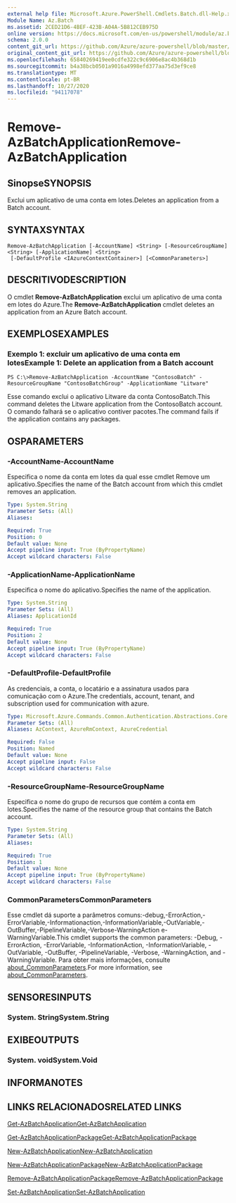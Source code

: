 ```yaml
---
external help file: Microsoft.Azure.PowerShell.Cmdlets.Batch.dll-Help.xml
Module Name: Az.Batch
ms.assetid: 2CED21D6-4BEF-423B-A04A-5B812CEB975D
online version: https://docs.microsoft.com/en-us/powershell/module/az.batch/remove-azbatchapplication
schema: 2.0.0
content_git_url: https://github.com/Azure/azure-powershell/blob/master/src/Batch/Batch/help/Remove-AzBatchApplication.md
original_content_git_url: https://github.com/Azure/azure-powershell/blob/master/src/Batch/Batch/help/Remove-AzBatchApplication.md
ms.openlocfilehash: 65840269419ee0cdfe322c9c6906e8ac4b368d1b
ms.sourcegitcommit: b4a38bcb0501a9016a4998efd377aa75d3ef9ce8
ms.translationtype: MT
ms.contentlocale: pt-BR
ms.lasthandoff: 10/27/2020
ms.locfileid: "94117078"
---
```

# <span data-ttu-id="ae5c2-101">Remove-AzBatchApplication</span><span class="sxs-lookup"><span data-stu-id="ae5c2-101">Remove-AzBatchApplication</span></span>

## <span data-ttu-id="ae5c2-102">Sinopse</span><span class="sxs-lookup"><span data-stu-id="ae5c2-102">SYNOPSIS</span></span>
<span data-ttu-id="ae5c2-103">Exclui um aplicativo de uma conta em lotes.</span><span class="sxs-lookup"><span data-stu-id="ae5c2-103">Deletes an application from a Batch account.</span></span>

## <span data-ttu-id="ae5c2-104">SYNTAX</span><span class="sxs-lookup"><span data-stu-id="ae5c2-104">SYNTAX</span></span>

```
Remove-AzBatchApplication [-AccountName] <String> [-ResourceGroupName] <String> [-ApplicationName] <String>
 [-DefaultProfile <IAzureContextContainer>] [<CommonParameters>]
```

## <span data-ttu-id="ae5c2-105">DESCRITIVO</span><span class="sxs-lookup"><span data-stu-id="ae5c2-105">DESCRIPTION</span></span>
<span data-ttu-id="ae5c2-106">O cmdlet **Remove-AzBatchApplication** exclui um aplicativo de uma conta em lotes do Azure.</span><span class="sxs-lookup"><span data-stu-id="ae5c2-106">The **Remove-AzBatchApplication** cmdlet deletes an application from an Azure Batch account.</span></span>

## <span data-ttu-id="ae5c2-107">EXEMPLOS</span><span class="sxs-lookup"><span data-stu-id="ae5c2-107">EXAMPLES</span></span>

### <span data-ttu-id="ae5c2-108">Exemplo 1: excluir um aplicativo de uma conta em lotes</span><span class="sxs-lookup"><span data-stu-id="ae5c2-108">Example 1: Delete an application from a Batch account</span></span>
```
PS C:\>Remove-AzBatchApplication -AccountName "ContosoBatch" -ResourceGroupName "ContosoBatchGroup" -ApplicationName "Litware"
```

<span data-ttu-id="ae5c2-109">Esse comando exclui o aplicativo Litware da conta ContosoBatch.</span><span class="sxs-lookup"><span data-stu-id="ae5c2-109">This command deletes the Litware application from the ContosoBatch account.</span></span>
<span data-ttu-id="ae5c2-110">O comando falhará se o aplicativo contiver pacotes.</span><span class="sxs-lookup"><span data-stu-id="ae5c2-110">The command fails if the application contains any packages.</span></span>

## <span data-ttu-id="ae5c2-111">OS</span><span class="sxs-lookup"><span data-stu-id="ae5c2-111">PARAMETERS</span></span>

### <span data-ttu-id="ae5c2-112">-AccountName</span><span class="sxs-lookup"><span data-stu-id="ae5c2-112">-AccountName</span></span>
<span data-ttu-id="ae5c2-113">Especifica o nome da conta em lotes da qual esse cmdlet Remove um aplicativo.</span><span class="sxs-lookup"><span data-stu-id="ae5c2-113">Specifies the name of the Batch account from which this cmdlet removes an application.</span></span>

```yaml
Type: System.String
Parameter Sets: (All)
Aliases:

Required: True
Position: 0
Default value: None
Accept pipeline input: True (ByPropertyName)
Accept wildcard characters: False
```

### <span data-ttu-id="ae5c2-114">-ApplicationName</span><span class="sxs-lookup"><span data-stu-id="ae5c2-114">-ApplicationName</span></span>
<span data-ttu-id="ae5c2-115">Especifica o nome do aplicativo.</span><span class="sxs-lookup"><span data-stu-id="ae5c2-115">Specifies the name of the application.</span></span>

```yaml
Type: System.String
Parameter Sets: (All)
Aliases: ApplicationId

Required: True
Position: 2
Default value: None
Accept pipeline input: True (ByPropertyName)
Accept wildcard characters: False
```

### <span data-ttu-id="ae5c2-116">-DefaultProfile</span><span class="sxs-lookup"><span data-stu-id="ae5c2-116">-DefaultProfile</span></span>
<span data-ttu-id="ae5c2-117">As credenciais, a conta, o locatário e a assinatura usados para comunicação com o Azure.</span><span class="sxs-lookup"><span data-stu-id="ae5c2-117">The credentials, account, tenant, and subscription used for communication with azure.</span></span>

```yaml
Type: Microsoft.Azure.Commands.Common.Authentication.Abstractions.Core.IAzureContextContainer
Parameter Sets: (All)
Aliases: AzContext, AzureRmContext, AzureCredential

Required: False
Position: Named
Default value: None
Accept pipeline input: False
Accept wildcard characters: False
```

### <span data-ttu-id="ae5c2-118">-ResourceGroupName</span><span class="sxs-lookup"><span data-stu-id="ae5c2-118">-ResourceGroupName</span></span>
<span data-ttu-id="ae5c2-119">Especifica o nome do grupo de recursos que contém a conta em lotes.</span><span class="sxs-lookup"><span data-stu-id="ae5c2-119">Specifies the name of the resource group that contains the Batch account.</span></span>

```yaml
Type: System.String
Parameter Sets: (All)
Aliases:

Required: True
Position: 1
Default value: None
Accept pipeline input: True (ByPropertyName)
Accept wildcard characters: False
```

### <span data-ttu-id="ae5c2-120">CommonParameters</span><span class="sxs-lookup"><span data-stu-id="ae5c2-120">CommonParameters</span></span>
<span data-ttu-id="ae5c2-121">Esse cmdlet dá suporte a parâmetros comuns:-debug,-ErrorAction,-ErrorVariable,-Informationaction,-InformationVariable,-OutVariable,-OutBuffer,-PipelineVariable,-Verbose-WarningAction e-WarningVariable.</span><span class="sxs-lookup"><span data-stu-id="ae5c2-121">This cmdlet supports the common parameters: -Debug, -ErrorAction, -ErrorVariable, -InformationAction, -InformationVariable, -OutVariable, -OutBuffer, -PipelineVariable, -Verbose, -WarningAction, and -WarningVariable.</span></span> <span data-ttu-id="ae5c2-122">Para obter mais informações, consulte [about_CommonParameters](http://go.microsoft.com/fwlink/?LinkID=113216).</span><span class="sxs-lookup"><span data-stu-id="ae5c2-122">For more information, see [about_CommonParameters](http://go.microsoft.com/fwlink/?LinkID=113216).</span></span>

## <span data-ttu-id="ae5c2-123">SENSORES</span><span class="sxs-lookup"><span data-stu-id="ae5c2-123">INPUTS</span></span>

### <span data-ttu-id="ae5c2-124">System. String</span><span class="sxs-lookup"><span data-stu-id="ae5c2-124">System.String</span></span>

## <span data-ttu-id="ae5c2-125">EXIBE</span><span class="sxs-lookup"><span data-stu-id="ae5c2-125">OUTPUTS</span></span>

### <span data-ttu-id="ae5c2-126">System. void</span><span class="sxs-lookup"><span data-stu-id="ae5c2-126">System.Void</span></span>

## <span data-ttu-id="ae5c2-127">INFORMA</span><span class="sxs-lookup"><span data-stu-id="ae5c2-127">NOTES</span></span>

## <span data-ttu-id="ae5c2-128">LINKS RELACIONADOS</span><span class="sxs-lookup"><span data-stu-id="ae5c2-128">RELATED LINKS</span></span>

[<span data-ttu-id="ae5c2-129">Get-AzBatchApplication</span><span class="sxs-lookup"><span data-stu-id="ae5c2-129">Get-AzBatchApplication</span></span>](./Get-AzBatchApplication.md)

[<span data-ttu-id="ae5c2-130">Get-AzBatchApplicationPackage</span><span class="sxs-lookup"><span data-stu-id="ae5c2-130">Get-AzBatchApplicationPackage</span></span>](./Get-AzBatchApplicationPackage.md)

[<span data-ttu-id="ae5c2-131">New-AzBatchApplication</span><span class="sxs-lookup"><span data-stu-id="ae5c2-131">New-AzBatchApplication</span></span>](./New-AzBatchApplication.md)

[<span data-ttu-id="ae5c2-132">New-AzBatchApplicationPackage</span><span class="sxs-lookup"><span data-stu-id="ae5c2-132">New-AzBatchApplicationPackage</span></span>](./New-AzBatchApplicationPackage.md)

[<span data-ttu-id="ae5c2-133">Remove-AzBatchApplicationPackage</span><span class="sxs-lookup"><span data-stu-id="ae5c2-133">Remove-AzBatchApplicationPackage</span></span>](./Remove-AzBatchApplicationPackage.md)

[<span data-ttu-id="ae5c2-134">Set-AzBatchApplication</span><span class="sxs-lookup"><span data-stu-id="ae5c2-134">Set-AzBatchApplication</span></span>](./Set-AzBatchApplication.md)


